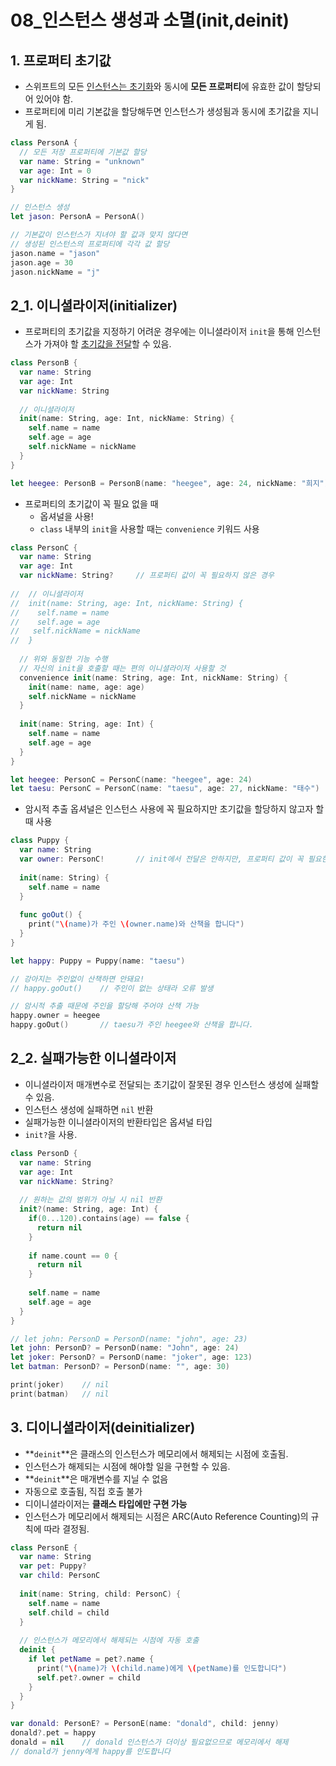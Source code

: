 # 08_인스턴스 생성과 소멸(init,deinit)

## 1. 프로퍼티 초기값

- 스위프트의 모든 <u>인스턴스는 초기화</u>와 동시에 **모든 프로퍼티**에 유효한 값이 할당되어 있어야 함.
- 프로퍼티에 미리 기본값을 할당해두면 인스턴스가 생성됨과 동시에 초기값을 지니게 됨.

``` swift
class PersonA {
  // 모든 저장 프로퍼티에 기본값 할당
  var name: String = "unknown"
  var age: Int = 0
  var nickName: String = "nick"
}

// 인스턴스 생성
let jason: PersonA = PersonA()

// 기본값이 인스턴스가 지녀야 할 값과 맞지 않다면
// 생성된 인스턴스의 프로퍼티에 각각 값 할당
jason.name = "jason"
jason.age = 30
jason.nickName = "j"
```



## 2_1. 이니셜라이저(initializer)

- 프로퍼티의 초기값을 지정하기 어려운 경우에는 이니셜라이저 `init`을 통해 인스턴스가 가져야 할 <u>초기값을 전달</u>할 수 있음.

``` swift
class PersonB {
  var name: String
  var age: Int
  var nickName: String
  
  // 이니셜라이저 
  init(name: String, age: Int, nickName: String) {
    self.name = name
    self.age = age
    self.nickName = nickName
  }
}

let heegee: PersonB = PersonB(name: "heegee", age: 24, nickName: "희지")
```

- 프로퍼티의 초기값이 꼭 필요 없을 때
  - 옵셔널을 사용!
  - `class` 내부의 `init`을 사용할 때는 `convenience` 키워드 사용

``` swift
class PersonC {
  var name: String
  var age: Int
  var nickName: String?		// 프로퍼티 값이 꼭 필요하지 않은 경우
  
//  // 이니셜라이저 
//  init(name: String, age: Int, nickName: String) {
//    self.name = name
//    self.age = age
//   self.nickName = nickName
//  }
  
  // 위와 동일한 기능 수행
  // 자신의 init을 호출할 때는 편의 이니셜라이저 사용할 것
  convenience init(name: String, age: Int, nickName: String) {
    init(name: name, age: age)
    self.nickName = nickName
  }
  
  init(name: String, age: Int) {
    self.name = name
    self.age = age
  }
}

let heegee: PersonC = PersonC(name: "heegee", age: 24)
let taesu: PersonC = PersonC(name: "taesu", age: 27, nickName: "태수")
```

- 암시적 추출 옵셔널은 인스턴스 사용에 꼭 필요하지만 초기값을 할당하지 않고자 할 때 사용

``` swift
class Puppy {
  var name: String
  var owner: PersonC!		// init에서 전달은 안하지만, 프로퍼티 값이 꼭 필요한 경우 (nil X)
  
  init(name: String) {
    self.name = name
  }
  
  func goOut() {
    print("\(name)가 주인 \(owner.name)와 산책을 합니다")
  }
}

let happy: Puppy = Puppy(name: "taesu")

// 강아지는 주인없이 산책하면 안돼요!
// happy.goOut()	// 주인이 없는 상태라 오류 발생

// 암시적 추출 때문에 주인을 할당해 주어야 산책 가능 
happy.owner = heegee
happy.goOut()		// taesu가 주인 heegee와 산책을 합니다.
```



## 2_2. 실패가능한 이니셜라이저

- 이니셜라이저 매개변수로 전달되는 초기값이 잘못된 경우 인스턴스 생성에 실패할 수 있음.
- 인스턴스 생성에 실패하면 `nil` 반환
- 실패가능한 이니셜라이저의 반환타입은 옵셔널 타입
- `init?`을 사용.

``` swift
class PersonD {
  var name: String
  var age: Int
  var nickName: String?
  
  // 원하는 값의 범위가 아닐 시 nil 반환
  init?(name: String, age: Int) {
    if(0...120).contains(age) == false {
      return nil
    }
    
    if name.count == 0 {
      return nil
    }
    
    self.name = name
    self.age = age
  }
}

// let john: PersonD = PersonD(name: "john", age: 23)
let john: PersonD? = PersonD(name: "John", age: 24)
let joker: PersonD? = PersonD(name: "joker", age: 123)
let batman: PersonD? = PersonD(name: "", age: 30)

print(joker)	// nil
print(batman)	// nil
```



## 3. 디이니셜라이저(deinitializer)

- **`deinit`**은 클래스의 인스턴스가 메모리에서 해제되는 시점에 호출됨.
- 인스턴스가 해제되는 시점에 해야할 일을 구현할 수 있음.
- **`deinit`**은 매개변수를 지닐 수 없음
- 자동으로 호출됨, 직접 호출 불가
- 디이니셜라이저는 **클래스 타입에만 구현 가능**
- 인스턴스가 메모리에서 해제되는 시점은 ARC(Auto Reference Counting)의 규칙에 따라 결정됨.

``` swift
class PersonE {
  var name: String
  var pet: Puppy?
  var child: PersonC
  
  init(name: String, child: PersonC) {
    self.name = name
    self.child = child
  }
  
  // 인스턴스가 메모리에서 해제되는 시점에 자동 호출
  deinit {
    if let petName = pet?.name {
      print("\(name)가 \(child.name)에게 \(petName)를 인도합니다")
      self.pet?.owner = child
    }
  }
}

var donald: PersonE? = PersonE(name: "donald", child: jenny)
donald?.pet = happy
donald = nil	// donald 인스턴스가 더이상 필요없으므로 메모리에서 해제
// donald가 jenny에게 happy를 인도합니다
```

